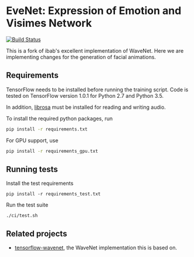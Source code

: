 # EveNet: Expression of Emotion and Visimes Network

[![Build Status](https://travis-ci.org/elggem/EveNet.svg?branch=master)](https://travis-ci.org/elggem/EveNet)

This is a fork of ibab's excellent implementation of WaveNet. Here we are implementing changes for the generation of facial animations.

## Requirements

TensorFlow needs to be installed before running the training script.
Code is tested on TensorFlow version 1.0.1 for Python 2.7 and Python 3.5.

In addition, [librosa](https://github.com/librosa/librosa) must be installed for reading and writing audio.

To install the required python packages, run
```bash
pip install -r requirements.txt
```

For GPU support, use
```bash
pip install -r requirements_gpu.txt
```

## Running tests

Install the test requirements
```
pip install -r requirements_test.txt
```

Run the test suite
```
./ci/test.sh
```

## Related projects

- [tensorflow-wavenet](https://github.com/ibab/tensorflow-wavenet), the WaveNet implementation this is based on.

